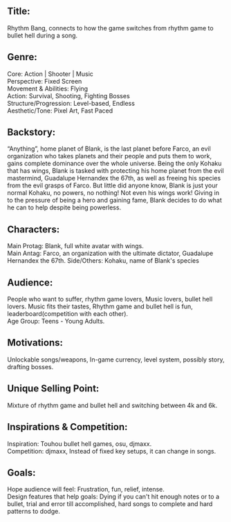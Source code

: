 ## Title: 

Rhythm Bang, connects to how the game switches from rhythm game to bullet hell during a song.

## Genre:		

Core: Action | Shooter | Music  
Perspective: Fixed Screen  
Movement & Abilities: Flying  
Action: Survival, Shooting, Fighting Bosses  
Structure/Progression: Level-based, Endless  
Aesthetic/Tone: Pixel Art, Fast Paced

## Backstory:

 “Anything”, home planet of Blank, is the last planet before Farco, an evil organization who takes planets and their people and puts them to work, gains complete dominance over the whole universe. Being the only Kohaku that has wings, Blank is tasked with protecting his home planet from the evil mastermind, Guadalupe Hernandex the 67th, as well as freeing his species from the evil grasps of Farco. But little did anyone know, Blank is just your normal Kohaku, no powers, no nothing! Not even his wings work! Giving in to the pressure of being a hero and gaining fame, Blank decides to do what he can to help despite being powerless.

## Characters:

Main Protag: Blank, full white avatar with wings.  
Main Antag: Farco, an organization with the ultimate dictator, Guadalupe Hernandex the 67th.
Side/Others: Kohaku, name of Blank's species

## Audience:

People who want to suffer, rhythm game lovers, Music lovers, bullet hell lovers. Music fits their tastes, Rhythm game and bullet hell is fun, leaderboard(competition with each other).  
Age Group: Teens \- Young Adults. 

## Motivations:

Unlockable songs/weapons, In-game currency, level system, possibly story, drafting bosses.

## Unique Selling Point: 

Mixture of rhythm game and bullet hell and switching between 4k and 6k.

## Inspirations & Competition:

Inspiration: Touhou bullet hell games, osu, djmaxx.  
Competition: djmaxx, Instead of fixed key setups, it can change in songs.

## Goals:

Hope audience will feel: Frustration, fun, relief, intense.  
Design features that help goals: Dying if you can't hit enough notes or to a  bullet, trial and error till accomplished, hard songs to complete and hard patterns to dodge.
